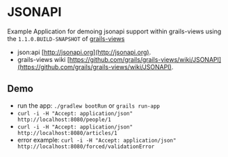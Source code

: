 # JSONAPI
Example  Application for demoing jsonapi support within grails-views using the `1.1.0.BUILD-SNAPSHOT` of [grails-views](https://github.com/grails/grails-views)
* json:api [http://jsonapi.org](http://jsonapi.org).
* grails-views wiki [https://github.com/grails/grails-views/wiki/JSONAPI](https://github.com/grails/grails-views/wiki/JSONAPI).

## Demo
* run the app: `./gradlew bootRun` or `grails run-app`
* `curl -i -H "Accept: application/json" http://localhost:8080/people/1`
* `curl -i -H "Accept: application/json" http://localhost:8080/articles/1`
* error example: `curl -i -H "Accept: application/json" http://localhost:8080/forced/validationError`